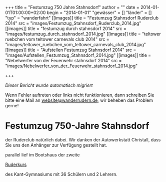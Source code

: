 +++
title = "Festumzug 750 Jahre Stahnsdorf"
author = ""
date = 2014-01-01T01:00:00+02:00
begin = "2014-01-01"
"gewässer" = []
"länder" = []
"typ" = "wanderfahrt"
[[images]]
title = "Festumzug Stahnsdorf Ruderclub 2014"
src = "images/Festumzug_Stahnsdorf_Ruderclub_2014.jpg"
[[images]]
title = "festumzug durch stahnsdorf 2014"
src = "images/festumzug_durch_stahnsdorf_2014.jpg"
[[images]]
title = "teltower ruebchen vom teltower carnevals club 2014"
src = "images/teltower_ruebchen_vom_teltower_carnevals_club_2014.jpg"
[[images]]
title = "Aufstellen Festumzug Stahnsdorf 2014"
src = "images/Aufstellen_Festumzug_Stahnsdorf_2014.jpg"
[[images]]
title = "Nebelwerfer von der Feuerwehr stahnsdorf 2014"
src = "images/Nebelwerfer_von_der_Feuerwehr_stahnsdorf_2014.jpg"

+++


*Dieser Bericht wurde automatisch migriert*

Wenn Fehler auftreten oder links nicht funktionieren, dann schreiben Sie bitte eine Mail an website@wanderrudern.de, wir beheben das Problem gerne!



# Festumzug 750-Jahre Stahnsdorf


der Ruderclub natürlich dabei. Wir danken der Autowerkstatt Christall, dass Sie uns den Anhänger zur Verfügung gestellt hat.

parallel lief im Bootshaus der zweite

[Ruderkurs](/berichte/2014/schulrudern_kant_2014-2)

des Kant-Gymnasiums mit 36 Schülern und 2 Lehrern.
